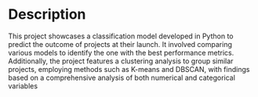 # Description 
This project showcases a classification model developed in Python to predict the outcome of projects at their launch. It involved comparing various models to identify the one with the best performance metrics. Additionally, the project features a clustering analysis to group similar projects, employing methods such as K-means and DBSCAN, with findings based on a comprehensive analysis of both numerical and categorical variables
